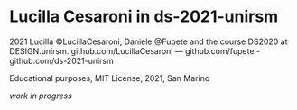 # Lucilla Cesaroni in ds-2021-unirsm
2021 Lucilla ©LucillaCesaroni, Daniele @Fupete and the course DS2020 at DESIGN.unirsm. 
github.com/LucillaCesaroni — github.com/fupete - github.com/ds-2021-unirsm


Educational purposes, MIT License, 2021, San Marino


_work in progress_
